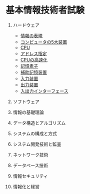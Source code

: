 # 基本情報技術者試験

1. ハードウェア
    - [情報の表現](hardware/1.md)
    - [コンピュータの5大装置](hardware/2.md)
    - [CPU](hardware/3.md)
    - [アドレス指定](hardware/4.md)
    - [CPUの高速化](hardware/5.md)
    - [記憶素子](hardware/6.md)
    - [補助記憶装置](hardware/7.md)
    - [入力装置](hardware/8.md)
    - [出力装置](hardware/9.md)
    - [入出力インターフェース](hardware/10.md)

1. ソフトウェア
1. 情報の基礎理論
1. データ構造とアルゴリズム
1. システムの構成と方式
1. システム開発技術と監査
1. ネットワーク技術
1. データベース技術
1. 情報セキュリティ
1. 情報化と経営